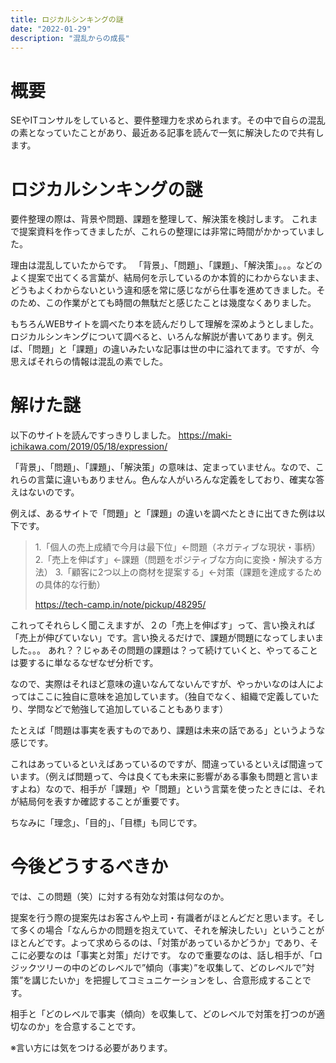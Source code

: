 ```yaml
---
title: ロジカルシンキングの謎
date: "2022-01-29"
description: "混乱からの成長"
---
```


# 概要

SEやITコンサルをしていると、要件整理力を求められます。その中で自らの混乱の素となっていたことがあり、最近ある記事を読んで一気に解決したので共有します。

# ロジカルシンキングの謎

要件整理の際は、背景や問題、課題を整理して、解決策を検討します。
これまで提案資料を作ってきましたが、これらの整理には非常に時間がかかっていました。

理由は混乱していたからです。
「背景」、「問題」、「課題」、「解決策」。。。などのよく提案で出てくる言葉が、結局何を示しているのか本質的にわからないまま、どうもよくわからないという違和感を常に感じながら仕事を進めてきました。そのため、この作業がとても時間の無駄だと感じたことは幾度なくありました。

もちろんWEBサイトを調べたり本を読んだりして理解を深めようとしました。ロジカルシンキングについて調べると、いろんな解説が書いてあります。例えば、「問題」と「課題」の違いみたいな記事は世の中に溢れてます。ですが、今思えばそれらの情報は混乱の素でした。

# 解けた謎

以下のサイトを読んですっきりしました。
https://maki-ichikawa.com/2019/05/18/expression/

「背景」、「問題」、「課題」、「解決策」の意味は、定まっていません。なので、これらの言葉に違いもありません。色んな人がいろんな定義をしており、確実な答えはないのです。

例えば、あるサイトで「問題」と「課題」の違いを調べたときに出てきた例は以下です。

> 1.「個人の売上成績で今月は最下位」←問題（ネガティブな現状・事柄）
> 2.「売上を伸ばす」←課題（問題をポジティブな方向に変換・解決する方法）
> 3.「顧客に2つ以上の商材を提案する」←対策（課題を達成するための具体的な行動）
>
> https://tech-camp.in/note/pickup/48295/

これってそれらしく聞こえますが、２の「売上を伸ばす」って、言い換えれば「売上が伸びていない」です。言い換えるだけで、課題が問題になってしまいました。。。
あれ？？じゃあその問題の課題は？って続けていくと、やってることは要するに単なるなぜなぜ分析です。

なので、実際はそれほど意味の違いなんてないんですが、やっかいなのは人によってはここに独自に意味を追加しています。（独自でなく、組織で定義していたり、学問などで勉強して追加していることもあります）

たとえば「問題は事実を表すものであり、課題は未来の話である」というような感じです。

これはあっているといえばあっているのですが、間違っているといえば間違っています。（例えば問題って、今は良くても未来に影響がある事象も問題と言いますよね）なので、相手が「課題」や「問題」という言葉を使ったときには、それが結局何を表すか確認することが重要です。

ちなみに「理念」、「目的」、「目標」も同じです。

# 今後どうするべきか

では、この問題（笑）に対する有効な対策は何なのか。

提案を行う際の提案先はお客さんや上司・有識者がほとんどだと思います。そして多くの場合「なんらかの問題を抱えていて、それを解決したい」ということがほとんどです。よって求めらるのは、「対策があっているかどうか」であり、そこに必要なのは「事実と対策」だけです。
なので重要なのは、話し相手が、「ロジックツリーの中のどのレベルで”傾向（事実）”を収集して、どのレベルで”対策”を講じたいか」を把握してコミュニケーションをし、合意形成することです。



相手と「どのレベルで事実（傾向）を収集して、どのレベルで対策を打つのが適切なのか」を合意することです。

※言い方には気をつける必要があります。

